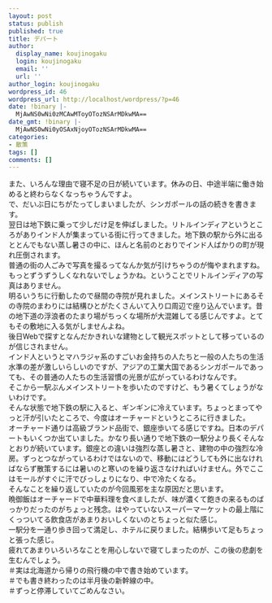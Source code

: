 ```yaml
---
layout: post
status: publish
published: true
title: デパート
author:
  display_name: koujinogaku
  login: koujinogaku
  email: ''
  url: ''
author_login: koujinogaku
wordpress_id: 46
wordpress_url: http://localhost/wordpress/?p=46
date: !binary |-
  MjAwNS0wNi0zMCAwMToyOTozNSArMDkwMA==
date_gmt: !binary |-
  MjAwNS0wNi0yOSAxNjoyOTozNSArMDkwMA==
categories:
- 散策
tags: []
comments: []
---
```

<p>また、いろんな理由で寝不足の日が続いています。休みの日、中途半端に働き始めると終わらなくなっちゃうんですよ。<br />
で、だいぶ日にちがたってしまいましたが、シンガポールの話の続きを書きます。<br />
翌日は地下鉄に乗って少しだけ足を伸ばしました。リトルインディアというところがありインド人が集まっている街に行ってきました。地下鉄の駅から外に出るととんでもない蒸し暑さの中に、ほんと名前のとおりでインド人ばかりの町が現れ圧倒されます。<br />
普通の街の人ごみで写真を撮るってなんか気が引けちゃうのが悔やまれますね。もっとずうずうしくなれないでしょうかね。ということでリトルインディアの写真はありません。<br />
明るいうちに行動したので昼間の寺院が見れました。メインストリートにあるその寺院のまわりには結構ひとがたくさんいて入り口周辺で座り込んでいます。昔の地下道の浮浪者のたまり場がちっくな場所が大混雑してる感じんですよ。とてもその敷地に入る気がしませんよね。<br />
後日Webで探すとなんだかきれいな建物として観光スポットとして移っているのが信じされません。<br />
インド人というとマハラジャ系のすごいお金持ちの人たちと一般の人たちの生活水準の差が激しいらしいのですが、アジアの工業大国であるシンガポールであっても、その普通の人たちの生活習慣の光景が広がっているわけなんです。<br />
そこから一駅ぶんメインストリートを歩いたのですけど、もう暑くてしょうがないわけです。<br />
そんな状態で地下鉄の駅に入ると、ギンギンに冷えています。ちょっとまってやっと汗が引いたところで、今度はオーチャードというところに行きました。<br />
オーチャード通りは高級ブランド品街で、銀座歩いてる感じですね。日本のデパートもいくつか出ていました。かなり長い通りで地下鉄の一駅分より長くそんなとおりが続いています。銀座との違いは強烈な蒸し暑さと、建物の中の強烈な冷房。ずっとつながっているわけではないので、移動にはどうしても外に出なければならず散策するには暑いのと寒いのを繰り返さなければいけません。外でここはモールがすぐに汗でびっしょりになり、中で冷たくなる。<br />
そんなことを繰り返していたのが今回風邪を主な原因だと思います。<br />
晩御飯はオーチャードで中華料理を食べましたが、味が濃くて飽きの来るものばっかりだったのがちょっと残念。はやっていないスーパーマーケットの最上階にくっついてる飲食店があまりおいしくないのとちょっと似た感じ。<br />
一駅分を一通り歩き回って満足し、ホテルに戻りました。結構歩いて足もちょっと張った感じ。<br />
疲れてあまりいろいろなことを用心しないで寝てしまったのが、この後の悲劇を生むんでしょう。<br />
＃実は北海道から帰りの飛行機の中で書き始めています。<br />
＃でも書き終わったのは半月後の新幹線の中。<br />
＃ずっと停滞していてごめんなさい。</p>
